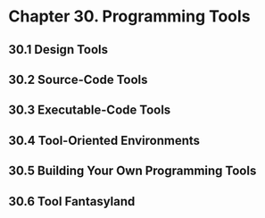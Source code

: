 # Chapter 30. Programming Tools

## 30.1 Design Tools
## 30.2 Source-Code Tools
## 30.3 Executable-Code Tools
## 30.4 Tool-Oriented Environments
## 30.5 Building Your Own Programming Tools
## 30.6 Tool Fantasyland
